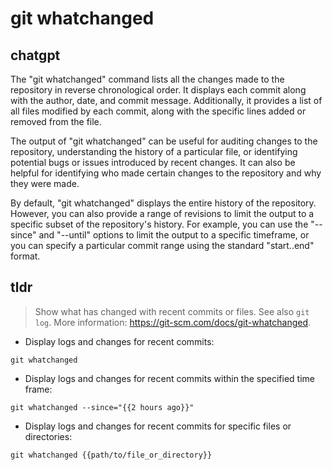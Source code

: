 # git whatchanged 
## chatgpt 
The "git whatchanged" command lists all the changes made to the repository in reverse chronological order. It displays each commit along with the author, date, and commit message. Additionally, it provides a list of all files modified by each commit, along with the specific lines added or removed from the file.

The output of "git whatchanged" can be useful for auditing changes to the repository, understanding the history of a particular file, or identifying potential bugs or issues introduced by recent changes. It can also be helpful for identifying who made certain changes to the repository and why they were made.

By default, "git whatchanged" displays the entire history of the repository. However, you can also provide a range of revisions to limit the output to a specific subset of the repository's history. For example, you can use the "--since" and "--until" options to limit the output to a specific timeframe, or you can specify a particular commit range using the standard "start..end" format. 

## tldr 
 
> Show what has changed with recent commits or files.
> See also `git log`.
> More information: <https://git-scm.com/docs/git-whatchanged>.

- Display logs and changes for recent commits:

`git whatchanged`

- Display logs and changes for recent commits within the specified time frame:

`git whatchanged --since="{{2 hours ago}}"`

- Display logs and changes for recent commits for specific files or directories:

`git whatchanged {{path/to/file_or_directory}}`
